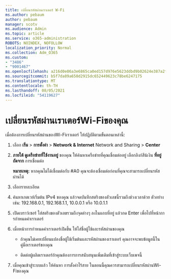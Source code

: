 ```yaml
---
title: เปลี่ยนรหัสผ่านเราเตอร์ W-Fi
ms.author: pebaum
author: pebaum
manager: scotv
ms.audience: Admin
ms.topic: article
ms.service: o365-administration
ROBOTS: NOINDEX, NOFOLLOW
localization_priority: Normal
ms.collection: Adm_O365
ms.custom:
- "3486"
- "9001467"
ms.openlocfilehash: a216d0e06a3e6865ca0ed157d976e5623ddbd9b02624e387a2f9755315f913bd
ms.sourcegitcommit: b5f7da89a650d2915dc652449623c78be6247175
ms.translationtype: MT
ms.contentlocale: th-TH
ms.lasthandoff: 08/05/2021
ms.locfileid: "54119627"
---
```

# <a name="change-your-wi-fi-router-password"></a>เปลี่ยนรหัสผ่านเราเตอร์Wi-Fiของคุณ

เมื่อต้องการเปลี่ยนรหัสผ่านของWi-Fiเราเตอร์ ให้ปฏิบัติตามขั้นตอนเหล่านี้:

1. เลือก **เริ่ม**  >  **การตั้งค่า**  >  **Network & Internet** Network and Sharing  >  **Center**

2. **ภายใต้ ดูเครือข่ายที่ใช้งานอยู่** ของคุณ ให้ค้นหาเครือข่ายที่คุณเชื่อมต่ออยู่ เลือกลิงก์สีน้เงิน **ที่อยู่ถัดจาก** การเชื่อมต่อ<br>

   **หมายเหตุ:** หากคุณไม่ได้เชื่อมต่อกับ #A0 คุณจะต้องเชื่อมต่อก่อนที่คุณจะสามารถเปลี่ยนรหัสผ่านได้

3. เลือกรายละเอียด

4. ค้นหาเกตเวย์เริ่มต้น IPv4 ของคุณ แล้วจดบันทึกสตริงของตัวเลขนี้รวมถึงช่วงเวลาด้วย ตัวอย่างเช่น: 192.168.0.1, 192.168.1.1, 10.0.0.1 หรือ 10.0.1.1

5. เปิดเบราว์เซอร์ ใส่สตริงของตัวเลขรวมถึงจุดต่างๆ ลงในแถบที่อยู่ แล้วกด Enter เพื่อไปที่หน้าการกําหนดค่าเราเตอร์

6. เมื่อหน้าการกําหนดค่าเราเตอร์เปิดขึ้น ให้ใส่ชื่อผู้ใช้และรหัสผ่านของคุณ<br>
   - ถ้าคุณไม่เคยเปลี่ยนแปลงชื่อผู้ใช้เริ่มต้นและรหัสผ่านของเราเตอร์ คุณอาจจะพบข้อมูลนี้ในคู่มือเราเตอร์ของคุณ

   - ติดต่อผู้ผลิตเราเตอร์ถ้าคุณต้องการการสนับสนุนเพิ่มเติมที่เข้าสู่ระบบเว็บเพจนี้

7. เมื่อคุณเข้าสู่ระบบแล้ว ให้ค้นหา การตั้งค่าไร้สาย ในตอนนี้คุณควรสามารถเปลี่ยนรหัสผ่านWi-Fiของคุณ
